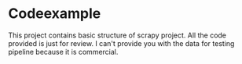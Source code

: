 # Codeexample
This project contains basic structure of scrapy project. All the code provided is just for review. I can't provide you with the data for testing pipeline because it is commercial.
